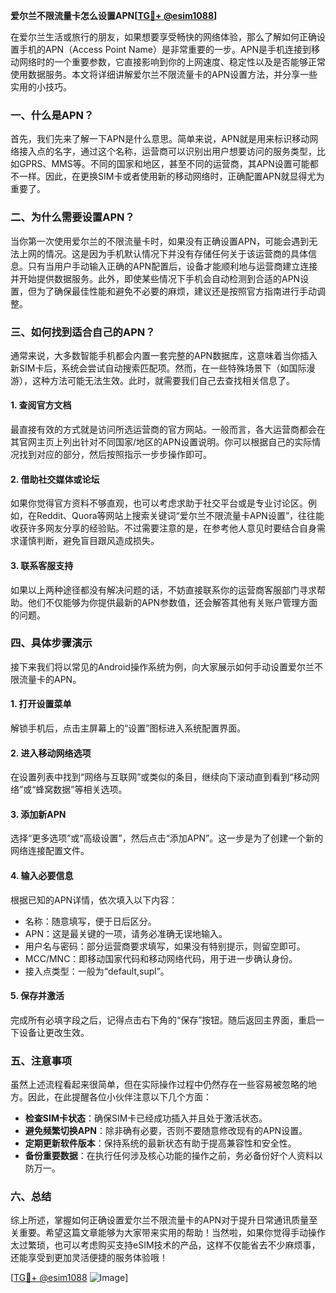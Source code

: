**爱尔兰不限流量卡怎么设置APN[[TG💪+ @esim1088](https://t.me/s/esim1088)]**

在爱尔兰生活或旅行的朋友，如果想要享受畅快的网络体验，那么了解如何正确设置手机的APN（Access Point Name）是非常重要的一步。APN是手机连接到移动网络时的一个重要参数，它直接影响到你的上网速度、稳定性以及是否能够正常使用数据服务。本文将详细讲解爱尔兰不限流量卡的APN设置方法，并分享一些实用的小技巧。

### 一、什么是APN？

首先，我们先来了解一下APN是什么意思。简单来说，APN就是用来标识移动网络接入点的名字，通过这个名称，运营商可以识别出用户想要访问的服务类型，比如GPRS、MMS等。不同的国家和地区，甚至不同的运营商，其APN设置可能都不一样。因此，在更换SIM卡或者使用新的移动网络时，正确配置APN就显得尤为重要了。

### 二、为什么需要设置APN？

当你第一次使用爱尔兰的不限流量卡时，如果没有正确设置APN，可能会遇到无法上网的情况。这是因为手机默认情况下并没有存储任何关于该运营商的具体信息。只有当用户手动输入正确的APN配置后，设备才能顺利地与运营商建立连接并开始提供数据服务。此外，即使某些情况下手机会自动检测到合适的APN设置，但为了确保最佳性能和避免不必要的麻烦，建议还是按照官方指南进行手动调整。

### 三、如何找到适合自己的APN？

通常来说，大多数智能手机都会内置一套完整的APN数据库，这意味着当你插入新SIM卡后，系统会尝试自动搜索匹配项。然而，在一些特殊场景下（如国际漫游），这种方法可能无法生效。此时，就需要我们自己去查找相关信息了。

#### 1. 查阅官方文档
最直接有效的方式就是访问所选运营商的官方网站。一般而言，各大运营商都会在其官网主页上列出针对不同国家/地区的APN设置说明。你可以根据自己的实际情况找到对应的部分，然后按照指示一步步操作即可。

#### 2. 借助社交媒体或论坛
如果你觉得官方资料不够直观，也可以考虑求助于社交平台或是专业讨论区。例如，在Reddit、Quora等网站上搜索关键词“爱尔兰不限流量卡APN设置”，往往能收获许多网友分享的经验贴。不过需要注意的是，在参考他人意见时要结合自身需求谨慎判断，避免盲目跟风造成损失。

#### 3. 联系客服支持
如果以上两种途径都没有解决问题的话，不妨直接联系你的运营商客服部门寻求帮助。他们不仅能够为你提供最新的APN参数值，还会解答其他有关账户管理方面的问题。

### 四、具体步骤演示

接下来我们将以常见的Android操作系统为例，向大家展示如何手动设置爱尔兰不限流量卡的APN。

#### 1. 打开设置菜单
解锁手机后，点击主屏幕上的“设置”图标进入系统配置界面。

#### 2. 进入移动网络选项
在设置列表中找到“网络与互联网”或类似的条目，继续向下滚动直到看到“移动网络”或“蜂窝数据”等相关选项。

#### 3. 添加新APN
选择“更多选项”或“高级设置”，然后点击“添加APN”。这一步是为了创建一个新的网络连接配置文件。

#### 4. 输入必要信息
根据已知的APN详情，依次填入以下内容：
- 名称：随意填写，便于日后区分。
- APN：这是最关键的一项，请务必准确无误地输入。
- 用户名与密码：部分运营商要求填写，如果没有特别提示，则留空即可。
- MCC/MNC：即移动国家代码和移动网络代码，用于进一步确认身份。
- 接入点类型：一般为“default,supl”。

#### 5. 保存并激活
完成所有必填字段之后，记得点击右下角的“保存”按钮。随后返回主界面，重启一下设备让更改生效。

### 五、注意事项

虽然上述流程看起来很简单，但在实际操作过程中仍然存在一些容易被忽略的地方。因此，在此提醒各位小伙伴注意以下几个方面：

- **检查SIM卡状态**：确保SIM卡已经成功插入并且处于激活状态。
- **避免频繁切换APN**：除非确有必要，否则不要随意修改现有的APN设置。
- **定期更新软件版本**：保持系统的最新状态有助于提高兼容性和安全性。
- **备份重要数据**：在执行任何涉及核心功能的操作之前，务必备份好个人资料以防万一。

### 六、总结

综上所述，掌握如何正确设置爱尔兰不限流量卡的APN对于提升日常通讯质量至关重要。希望这篇文章能够为大家带来实用的帮助！当然啦，如果你觉得手动操作太过繁琐，也可以考虑购买支持eSIM技术的产品，这样不仅能省去不少麻烦事，还能享受到更加灵活便捷的服务体验哦！

[[TG💪+ @esim1088](https://t.me/s/esim1088) ![Image](https://i.postimg.cc/4NQfJmqS/Snipaste-2025-05-13-00-14-12.png)]